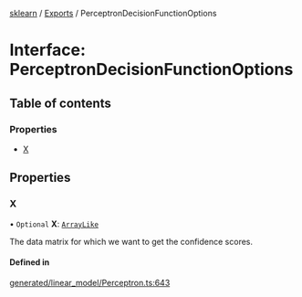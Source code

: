 [sklearn](../readme.md) / [Exports](../modules.md) / PerceptronDecisionFunctionOptions

# Interface: PerceptronDecisionFunctionOptions

## Table of contents

### Properties

- [X](PerceptronDecisionFunctionOptions.md#x)

## Properties

### X

• `Optional` **X**: [`ArrayLike`](../modules.md#arraylike)

The data matrix for which we want to get the confidence scores.

#### Defined in

[generated/linear_model/Perceptron.ts:643](https://github.com/transitive-bullshit/scikit-learn-ts/blob/367336a/packages/sklearn/src/generated/linear_model/Perceptron.ts#L643)
